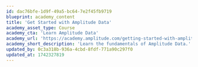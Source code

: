 ```yaml
---
id: dac76bfe-1d9f-49a5-bc64-7e2f45fb9719
blueprint: academy_content
title: 'Get Started with Amplitude Data'
academy_asset_type: Course
academy_cta: 'Learn Amplitude Data'
academy_url: 'https://academy.amplitude.com/getting-started-with-amplitude-data'
academy_short_description: 'Learn the fundamentals of Amplitude Data.'
updated_by: 0c3a318b-936a-4cbd-8fdf-771a90c297f0
updated_at: 1742327819
---
```

